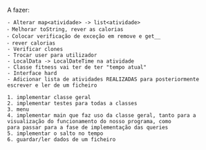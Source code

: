 A fazer: 
```
- Alterar map<atividade> -> list<atividade>
⁃ Melhorar toString, rever as calorias
⁃ Colocar verificação de exceção em remove e get__ 
⁃ rever calorias
- Verificar clones
- Trocar user para utilizador
- LocalData -> LocalDateTime na atividade
- Classe fitness vai ter de ter "tempo atual"
- Interface hard
- Adicionar lista de atividades REALIZADAS para posteriormente escrever e ler de um ficheiro

```

    1. implementar classe geral
    2. implementar testes para todas a classes
    3. menu
    4. implementar main que faz uso da classe geral, tanto para a visualização do funcionamento do nosso programa, como
    para passar para a fase de implementação das queries
    5. implementar o salto no tempo
    6. guardar/ler dados de um ficheiro
